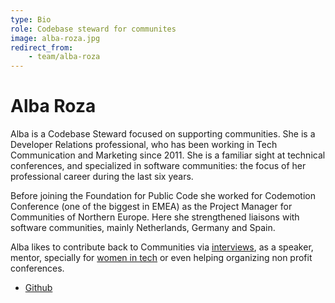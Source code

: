 ```yaml
---
type: Bio
role: Codebase steward for communites
image: alba-roza.jpg
redirect_from:
    - team/alba-roza
---
```


# Alba Roza

Alba is a Codebase Steward focused on supporting communities. She is a Developer Relations professional, who has been working in Tech Communication and Marketing since 2011. She is a familiar sight at technical conferences, and specialized in software communities: the focus of her professional career during the last six years.

Before joining the Foundation for Public Code she worked for Codemotion Conference (one of the biggest in EMEA) as the Project Manager for Communities of Northern Europe. Here she strengthened liaisons with software communities, mainly Netherlands, Germany and Spain.

Alba likes to contribute back to Communities via [interviews](https://www.youtube.com/playlist?list=PLKxa4AIfm4pUMqBpORJUN3AsHPyA02N9k), as a speaker, mentor, specially for [women in tech](https://www.meetup.com/Tech-SHEssions/) or even helping organizing non profit conferences.

* [Github](https://github.com/AlbaRoza)
